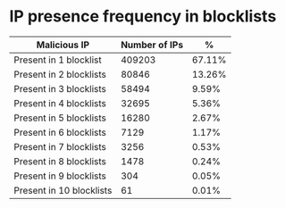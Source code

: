 # IP presence frequency in blocklists
| Malicious IP | Number of IPs | % |
|----|----|----|
| Present in 1 blocklist | 409203 | 67.11% |
| Present in 2 blocklists | 80846 | 13.26% |
| Present in 3 blocklists | 58494 | 9.59% |
| Present in 4 blocklists | 32695 | 5.36% |
| Present in 5 blocklists | 16280 | 2.67% |
| Present in 6 blocklists | 7129 | 1.17% |
| Present in 7 blocklists | 3256 | 0.53% |
| Present in 8 blocklists | 1478 | 0.24% |
| Present in 9 blocklists | 304 | 0.05% |
| Present in 10 blocklists | 61 | 0.01% |
